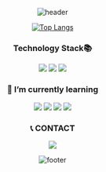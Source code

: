<div align = center>

![header](https://capsule-render.vercel.app/api?type=waving&color=gradient&height=300&section=header&text=June3011&fontSize=80&animation=twinkling&descAlignY=30)


[![Top Langs](https://github-readme-stats.vercel.app/api/top-langs/?username=june3011&theme=vue&layout=compact&hide_border=true)](https://github.com/anuraghazra/github-readme-stats)<br>
### Technology Stack📚
<span><img src="https://img.shields.io/badge/HTML5-E34F26?style=flat-square&logo=HTML5&logoColor=white"/><span>
<span><img src="https://img.shields.io/badge/CSS3-1572B6?style=flat-square&logo=CSS3&logoColor=white"/><span>
<span><img src="https://img.shields.io/badge/C-A8B9CC?style=flat-square&logo=C&logoColor=white"/><span>

### 🌱 I’m currently learning 
<span><img src="https://img.shields.io/badge/JavaScript-F7DF1E?style=flat-square&logo=JavaScript&logoColor=white"/></span>
<img src="https://img.shields.io/badge/React-61DAFB?style=flat-square&logo=React&logoColor=white"/></a>
<img src ="https://img.shields.io/badge/TypeScript-777BB4?style=flat-square&logo=TypeScript&logoColor=white"/>
<img src="https://img.shields.io/badge/Pug-A86454?style=flat-square&logo=Pug&logoColor=white"/></a>
### 📞 CONTACT
<a href="mailto:junnykee@naver.com"><img src="https://img.shields.io/badge/Gmail-d14836?style=flat-square&logo=Gmail&logoColor=white&link=bae20051018@gmail.com"/></a>

      
![footer](https://capsule-render.vercel.app/api?type=waving&color=gradient&reversal=false&section=footer)
</div>
